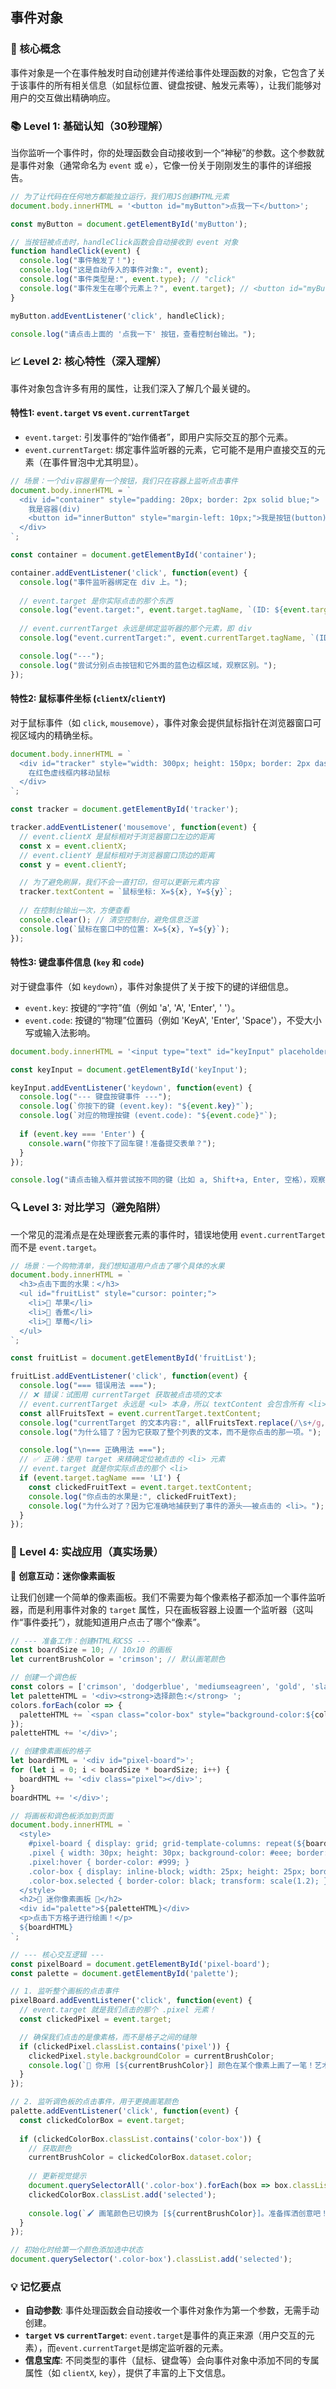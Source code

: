 ## 事件对象

### 🎯 核心概念
事件对象是一个在事件触发时自动创建并传递给事件处理函数的对象，它包含了关于该事件的所有相关信息（如鼠标位置、键盘按键、触发元素等），让我们能够对用户的交互做出精确响应。

### 📚 Level 1: 基础认知（30秒理解）
当你监听一个事件时，你的处理函数会自动接收到一个“神秘”的参数。这个参数就是事件对象（通常命名为 `event` 或 `e`），它像一份关于刚刚发生的事件的详细报告。

```javascript
// 为了让代码在任何地方都能独立运行，我们用JS创建HTML元素
document.body.innerHTML = '<button id="myButton">点我一下</button>';

const myButton = document.getElementById('myButton');

// 当按钮被点击时，handleClick函数会自动接收到 event 对象
function handleClick(event) {
  console.log("事件触发了！");
  console.log("这是自动传入的事件对象:", event);
  console.log("事件类型是:", event.type); // "click"
  console.log("事件发生在哪个元素上？", event.target); // <button id="myButton">
}

myButton.addEventListener('click', handleClick);

console.log("请点击上面的 '点我一下' 按钮，查看控制台输出。");
```

### 📈 Level 2: 核心特性（深入理解）
事件对象包含许多有用的属性，让我们深入了解几个最关键的。

#### 特性1: `event.target` vs `event.currentTarget`
- `event.target`: 引发事件的“始作俑者”，即用户实际交互的那个元素。
- `event.currentTarget`: 绑定事件监听器的元素，它可能不是用户直接交互的元素（在事件冒泡中尤其明显）。

```javascript
// 场景：一个div容器里有一个按钮，我们只在容器上监听点击事件
document.body.innerHTML = `
  <div id="container" style="padding: 20px; border: 2px solid blue;">
    我是容器(div)
    <button id="innerButton" style="margin-left: 10px;">我是按钮(button)</button>
  </div>
`;

const container = document.getElementById('container');

container.addEventListener('click', function(event) {
  console.log("事件监听器绑定在 div 上。");
  
  // event.target 是你实际点击的那个东西
  console.log("event.target:", event.target.tagName, `(ID: ${event.target.id})`); 
  
  // event.currentTarget 永远是绑定监听器的那个元素，即 div
  console.log("event.currentTarget:", event.currentTarget.tagName, `(ID: ${event.currentTarget.id})`);

  console.log("---");
  console.log("尝试分别点击按钮和它外面的蓝色边框区域，观察区别。");
});
```

#### 特性2: 鼠标事件坐标 (`clientX`/`clientY`)
对于鼠标事件（如 `click`, `mousemove`），事件对象会提供鼠标指针在浏览器窗口可视区域内的精确坐标。

```javascript
document.body.innerHTML = `
  <div id="tracker" style="width: 300px; height: 150px; border: 2px dashed red; background-color: #f0f0f0;">
    在红色虚线框内移动鼠标
  </div>
`;

const tracker = document.getElementById('tracker');

tracker.addEventListener('mousemove', function(event) {
  // event.clientX 是鼠标相对于浏览器窗口左边的距离
  const x = event.clientX;
  // event.clientY 是鼠标相对于浏览器窗口顶边的距离
  const y = event.clientY;

  // 为了避免刷屏，我们不会一直打印，但可以更新元素内容
  tracker.textContent = `鼠标坐标: X=${x}, Y=${y}`;
  
  // 在控制台输出一次，方便查看
  console.clear(); // 清空控制台，避免信息泛滥
  console.log(`鼠标在窗口中的位置: X=${x}, Y=${y}`);
});
```

#### 特性3: 键盘事件信息 (`key` 和 `code`)
对于键盘事件（如 `keydown`），事件对象提供了关于按下的键的详细信息。
- `event.key`: 按键的“字符”值（例如 'a', 'A', 'Enter', ' '）。
- `event.code`: 按键的“物理”位置码（例如 'KeyA', 'Enter', 'Space'），不受大小写或输入法影响。

```javascript
document.body.innerHTML = '<input type="text" id="keyInput" placeholder="在此输入文字..." />';

const keyInput = document.getElementById('keyInput');

keyInput.addEventListener('keydown', function(event) {
  console.log("--- 键盘按键事件 ---");
  console.log(`你按下的键 (event.key): "${event.key}"`);
  console.log(`对应的物理按键 (event.code): "${event.code}"`);
  
  if (event.key === 'Enter') {
    console.warn("你按下了回车键！准备提交表单？");
  }
});

console.log("请点击输入框并尝试按不同的键（比如 a, Shift+a, Enter, 空格），观察控制台输出。");
```

### 🔍 Level 3: 对比学习（避免陷阱）
一个常见的混淆点是在处理嵌套元素的事件时，错误地使用 `event.currentTarget` 而不是 `event.target`。

```javascript
// 场景：一个购物清单，我们想知道用户点击了哪个具体的水果
document.body.innerHTML = `
  <h3>点击下面的水果：</h3>
  <ul id="fruitList" style="cursor: pointer;">
    <li>🍎 苹果</li>
    <li>🍌 香蕉</li>
    <li>🍓 草莓</li>
  </ul>
`;

const fruitList = document.getElementById('fruitList');

fruitList.addEventListener('click', function(event) {
  console.log("=== 错误用法 ===");
  // ❌ 错误：试图用 currentTarget 获取被点击项的文本
  // event.currentTarget 永远是 <ul> 本身，所以 textContent 会包含所有 <li> 的内容
  const allFruitsText = event.currentTarget.textContent;
  console.log("currentTarget 的文本内容:", allFruitsText.replace(/\s+/g, ' ').trim());
  console.log("为什么错了？因为它获取了整个列表的文本，而不是你点击的那一项。");

  console.log("\n=== 正确用法 ===");
  // ✅ 正确：使用 target 来精确定位被点击的 <li> 元素
  // event.target 就是你实际点击的那个 <li>
  if (event.target.tagName === 'LI') {
    const clickedFruitText = event.target.textContent;
    console.log("你点击的水果是:", clickedFruitText);
    console.log("为什么对了？因为它准确地捕获到了事件的源头——被点击的 <li>。");
  }
});
```

### 🚀 Level 4: 实战应用（真实场景）
🎨 **创意互动：迷你像素画板**

让我们创建一个简单的像素画板。我们不需要为每个像素格子都添加一个事件监听器，而是利用事件对象的 `target` 属性，只在画板容器上设置一个监听器（这叫作“事件委托”），就能知道用户点击了哪个“像素”。

```javascript
// --- 准备工作：创建HTML和CSS ---
const boardSize = 10; // 10x10 的画板
let currentBrushColor = 'crimson'; // 默认画笔颜色

// 创建一个调色板
const colors = ['crimson', 'dodgerblue', 'mediumseagreen', 'gold', 'slateblue', 'black', 'white'];
let paletteHTML = '<div><strong>选择颜色:</strong> ';
colors.forEach(color => {
  paletteHTML += `<span class="color-box" style="background-color:${color};" data-color="${color}"></span>`;
});
paletteHTML += '</div>';

// 创建像素画板的格子
let boardHTML = '<div id="pixel-board">';
for (let i = 0; i < boardSize * boardSize; i++) {
  boardHTML += '<div class="pixel"></div>';
}
boardHTML += '</div>';

// 将画板和调色板添加到页面
document.body.innerHTML = `
  <style>
    #pixel-board { display: grid; grid-template-columns: repeat(${boardSize}, 30px); border: 2px solid #333; width: ${boardSize * 30}px; }
    .pixel { width: 30px; height: 30px; background-color: #eee; border: 1px solid #ddd; }
    .pixel:hover { border-color: #999; }
    .color-box { display: inline-block; width: 25px; height: 25px; border: 2px solid #fff; margin: 0 5px; cursor: pointer; vertical-align: middle; }
    .color-box.selected { border-color: black; transform: scale(1.2); }
  </style>
  <h2>🎨 迷你像素画板 🎨</h2>
  <div id="palette">${paletteHTML}</div>
  <p>点击下方格子进行绘画！</p>
  ${boardHTML}
`;

// --- 核心交互逻辑 ---
const pixelBoard = document.getElementById('pixel-board');
const palette = document.getElementById('palette');

// 1. 监听整个画板的点击事件
pixelBoard.addEventListener('click', function(event) {
  // event.target 就是我们点击的那个 .pixel 元素！
  const clickedPixel = event.target;

  // 确保我们点击的是像素格，而不是格子之间的缝隙
  if (clickedPixel.classList.contains('pixel')) {
    clickedPixel.style.backgroundColor = currentBrushColor;
    console.log(`🎨 你用 [${currentBrushColor}] 颜色在某个像素上画了一笔！艺术诞生了！`);
  }
});

// 2. 监听调色板的点击事件，用于更换画笔颜色
palette.addEventListener('click', function(event) {
  const clickedColorBox = event.target;
  
  if (clickedColorBox.classList.contains('color-box')) {
    // 获取颜色
    currentBrushColor = clickedColorBox.dataset.color;
    
    // 更新视觉提示
    document.querySelectorAll('.color-box').forEach(box => box.classList.remove('selected'));
    clickedColorBox.classList.add('selected');
    
    console.log(`🖌️ 画笔颜色已切换为 [${currentBrushColor}]。准备挥洒创意吧！`);
  }
});

// 初始化时给第一个颜色添加选中状态
document.querySelector('.color-box').classList.add('selected');
```

### 💡 记忆要点
- **自动参数**: 事件处理函数会自动接收一个事件对象作为第一个参数，无需手动创建。
- **`target` vs `currentTarget`**: `event.target`是事件的真正来源（用户交互的元素），而`event.currentTarget`是绑定监听器的元素。
- **信息宝库**: 不同类型的事件（鼠标、键盘等）会向事件对象中添加不同的专属属性（如 `clientX`, `key`），提供了丰富的上下文信息。

<!--
metadata:
  syntax: [function, const, let]
  pattern: [event-handling, event-delegation]
  api: [addEventListener, console.log, event.target, event.currentTarget, event.clientX, event.clientY, event.key, event.code, document.getElementById, document.querySelector]
  concept: [event-object, event-bubbling, DOM]
  difficulty: intermediate
  dependencies: [无]
  related: [js-sec-6-2-1]
-->